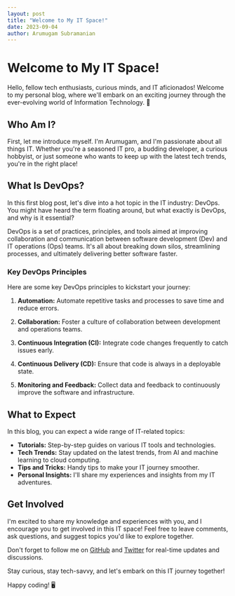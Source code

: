 ```yaml
---
layout: post
title: "Welcome to My IT Space!"
date: 2023-09-04
author: Arumugam Subramanian
---
```


# Welcome to My IT Space!

Hello, fellow tech enthusiasts, curious minds, and IT aficionados! Welcome to my personal blog, where we'll embark on an exciting journey through the ever-evolving world of Information Technology. 🚀

## Who Am I?

First, let me introduce myself. I'm Arumugam, and I'm passionate about all things IT. Whether you're a seasoned IT pro, a budding developer, a curious hobbyist, or just someone who wants to keep up with the latest tech trends, you're in the right place!


## What Is DevOps?

In this first blog post, let's dive into a hot topic in the IT industry: DevOps. You might have heard the term floating around, but what exactly is DevOps, and why is it essential?

DevOps is a set of practices, principles, and tools aimed at improving collaboration and communication between software development (Dev) and IT operations (Ops) teams. It's all about breaking down silos, streamlining processes, and ultimately delivering better software faster.

### Key DevOps Principles

Here are some key DevOps principles to kickstart your journey:

1. **Automation:** Automate repetitive tasks and processes to save time and reduce errors.

2. **Collaboration:** Foster a culture of collaboration between development and operations teams.

3. **Continuous Integration (CI):** Integrate code changes frequently to catch issues early.

4. **Continuous Delivery (CD):** Ensure that code is always in a deployable state.

5. **Monitoring and Feedback:** Collect data and feedback to continuously improve the software and infrastructure.

## What to Expect

In this blog, you can expect a wide range of IT-related topics:

- **Tutorials:** Step-by-step guides on various IT tools and technologies.
- **Tech Trends:** Stay updated on the latest trends, from AI and machine learning to cloud computing.
- **Tips and Tricks:** Handy tips to make your IT journey smoother.
- **Personal Insights:** I'll share my experiences and insights from my IT adventures.

## Get Involved

I'm excited to share my knowledge and experiences with you, and I encourage you to get involved in this IT space! Feel free to leave comments, ask questions, and suggest topics you'd like to explore together.

Don't forget to follow me on [GitHub](https://github.com/arumugamsubramanian) and [Twitter](https://twitter.com/Arumugam_S) for real-time updates and discussions.

Stay curious, stay tech-savvy, and let's embark on this IT journey together!

Happy coding! 🖥️
